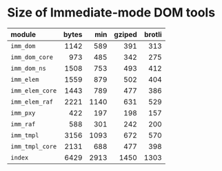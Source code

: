 # Size of Immediate-mode DOM tools

| module          |  bytes |    min | gziped | brotli |
|:----------------|-------:|-------:|-------:|-------:|
| `imm_dom`       |   1142 |    589 |    391 |    313 |
| `imm_dom_core`  |    973 |    485 |    342 |    275 |
| `imm_dom_ns`    |   1508 |    753 |    493 |    412 |
| `imm_elem`      |   1559 |    879 |    502 |    404 |
| `imm_elem_core` |   1443 |    789 |    477 |    386 |
| `imm_elem_raf`  |   2221 |   1140 |    631 |    529 |
| `imm_pxy`       |    422 |    197 |    198 |    157 |
| `imm_raf`       |    588 |    301 |    242 |    200 |
| `imm_tmpl`      |   3156 |   1093 |    672 |    570 |
| `imm_tmpl_core` |   2131 |    688 |    477 |    398 |
| `index`         |   6429 |   2913 |   1450 |   1303 |

